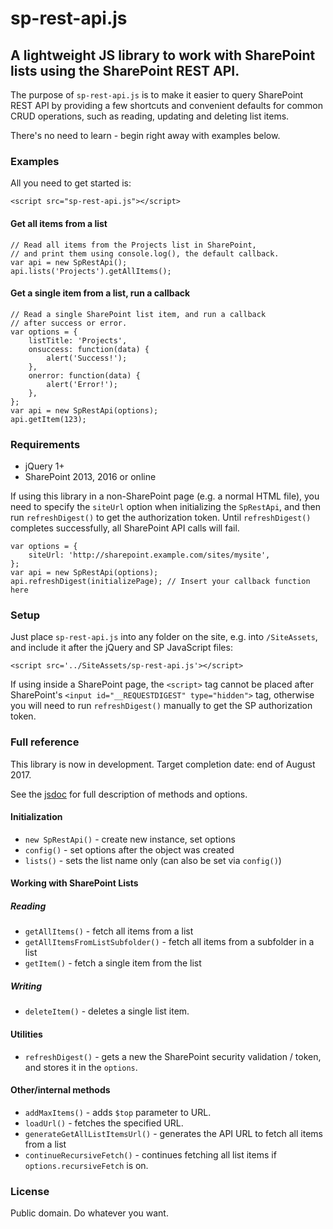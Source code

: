 # sp-rest-api.js

## A lightweight JS library to work with SharePoint lists using the SharePoint REST API.

The purpose of `sp-rest-api.js` is to make it easier to query SharePoint REST API by providing a few shortcuts and convenient defaults for common CRUD operations, such as reading, updating and deleting list items.

There's no need to learn - begin right away with examples below.

### Examples

All you need to get started is:

```
<script src="sp-rest-api.js"></script>
```

#### Get all items from a list

```
// Read all items from the Projects list in SharePoint,
// and print them using console.log(), the default callback.
var api = new SpRestApi();
api.lists('Projects').getAllItems();
```

#### Get a single item from a list, run a callback

```
// Read a single SharePoint list item, and run a callback
// after success or error.
var options = {
    listTitle: 'Projects',
    onsuccess: function(data) {
        alert('Success!');
    },
    onerror: function(data) {
        alert('Error!');
    },
};
var api = new SpRestApi(options);
api.getItem(123);
```


### Requirements

- jQuery 1+
- SharePoint 2013, 2016 or online

If using this library in a non-SharePoint page (e.g. a normal HTML file), you need to specify the `siteUrl` option when initializing the `SpRestApi`, and then run `refreshDigest()` to get the authorization token. Until `refreshDigest()` completes successfully, all SharePoint API calls will fail.

```
var options = {
    siteUrl: 'http://sharepoint.example.com/sites/mysite',
};
var api = new SpRestApi(options);
api.refreshDigest(initializePage); // Insert your callback function here
```

### Setup

Just place `sp-rest-api.js` into any folder on the site, e.g. into `/SiteAssets`, and include it after the jQuery and SP JavaScript files:

```
<script src='../SiteAssets/sp-rest-api.js'></script>
```

If using inside a SharePoint page, the `<script>` tag cannot be placed after SharePoint's `<input id="__REQUESTDIGEST" type="hidden">` tag, otherwise you will need to run `refreshDigest()` manually to get the SP authorization token.

### Full reference

This library is now in development. Target completion date: end of August 2017.

See the [jsdoc](https://github.com/J3QQ4/sp-rest-api.js/blob/master/jsdoc/SpRestApi.html) for full description of methods and options.

#### Initialization
- `new SpRestApi()` - create new instance, set options
- `config()` - set options after the object was created
- `lists()` - sets the list name only (can also be set via `config()`)

#### Working with SharePoint Lists
##### Reading
- `getAllItems()` - fetch all items from a list
- `getAllItemsFromListSubfolder()` - fetch all items from a subfolder in a list
- `getItem()` - fetch a single item from the list

##### Writing
- `deleteItem()` - deletes a single list item.

#### Utilities

- `refreshDigest()` - gets a new the SharePoint security validation / token, and stores it in the `options`.

#### Other/internal methods

- `addMaxItems()` - adds `$top` parameter to URL.
- `loadUrl()` - fetches the specified URL.
- `generateGetAllListItemsUrl()` - generates the API URL to fetch all items from a list
- `continueRecursiveFetch()` - continues fetching all list items if `options.recursiveFetch` is on.

### License

Public domain. Do whatever you want.
